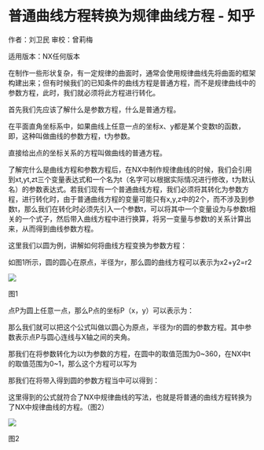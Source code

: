 # 普通曲线方程转换为规律曲线方程 - 知乎
作者：刘卫民 审校：曾莉梅

适用版本：NX任何版本

在制作一些形状复杂，有一定规律的曲面时，通常会使用规律曲线先将曲面的框架构建出来；但有时候我们的已知条件的曲线方程是普通方程，而不是规律曲线中的参数方程，此时，我们就必须将此方程进行转化。

首先我们先应该了解什么是参数方程，什么是普通方程。

在平面直角坐标系中，如果曲线上任意一点的坐标x、y都是某个变数t的函数，即，这种叫做曲线的参数方程，t为参数。

直接给出点的坐标关系的方程叫做曲线的普通方程。

了解完什么是曲线方程和参数方程后，在NX中制作规律曲线的时候，我们会引用到xt,yt,zt三个变量表达式和一个名为t（名字可以根据实际情况进行修改，t为默认名）的参数表达式。若我们现有一个普通曲线方程，我们必须将其转化为参数方程，进行转化时，由于普通曲线方程的变量可能只有x,y,z中的2个，而不涉及到参数t，那么我们在转化时必须先引入一个参数t，可以将其中一个变量设为与参数t相关的一个式子，然后带入曲线方程中进行换算，将另一变量与参数t的关系计算出来，从而得到曲线参数方程。

这里我们以圆为例，讲解如何将曲线方程变换为参数方程：

如图1所示，圆的圆心在原点，半径为r，那么圆的曲线方程可以表示为x2+y2=r2

![](https://pic3.zhimg.com/v2-9f86afe357ef04219c8460321d68b6f6_b.jpg)

图1

点P为圆上任意一点，那么P点的坐标P（x，y）可以表示为：

那么我们就可以把这个公式叫做以圆心为原点，半径为r的圆的参数方程。其中参数表示点P与圆心连线与X轴之间的夹角。

那我们在将参数转化为以t为参数的方程，在圆中的取值范围为0~360，在NX中t的取值范围为0~1，那么这个方程可以写为

那我们在将带入得到圆的参数方程当中可以得到：

这里得到的公式就符合了NX中规律曲线的写法，也就是将普通的曲线方程转换为了NX中规律曲线的方程。（图2）

![](https://pic1.zhimg.com/v2-55402a6d5517764f1325103e32c82604_b.jpg)

图2